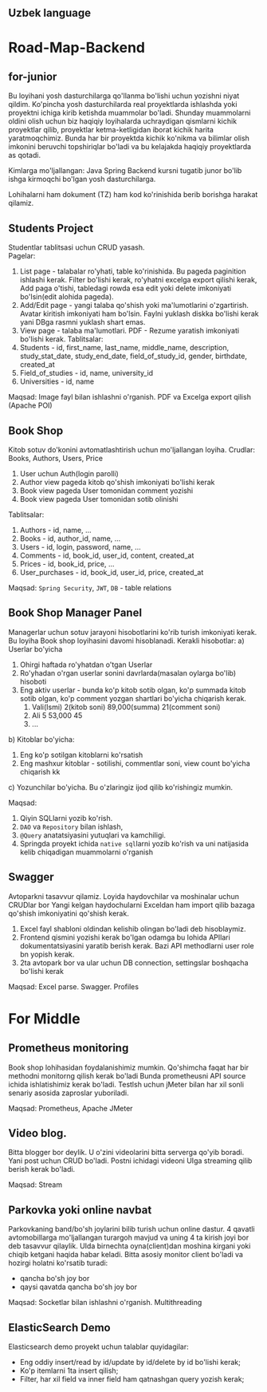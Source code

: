 
## Uzbek language

# Road-Map-Backend


## for-junior

Bu loyihani yosh dasturchilarga qo'llanma bo'lishi uchun yozishni niyat qildim. 
Ko'pincha yosh dasturchilarda real proyektlarda ishlashda yoki proyektni ichiga kirib ketishda muammolar bo'ladi. Shunday muammolarni oldini olish uchun 
biz haqiqiy loyihalarda uchraydigan qismlarni kichik proyektlar qilib, proyektlar ketma-ketligidan iborat kichik harita yaratmoqchimiz. Bunda har bir proyektda kichik ko'nikma va bilimlar olish imkonini beruvchi 
topshiriqlar bo'ladi va bu kelajakda haqiqiy proyektlarda as qotadi.

Kimlarga mo'ljallangan: Java Spring Backend kursni tugatib junor bo'lib ishga kirmoqchi bo'lgan yosh dasturchilarga.

Lohihalarni ham dokument (TZ) ham kod ko'rinishida berib borishga harakat qilamiz.


## Students Project
Studentlar tablitsasi uchun CRUD yasash.  
Pagelar:
1. List page - talabalar ro'yhati, table ko'rinishida. Bu pageda paginition ishlashi kerak. Filter bo'lishi kerak, ro'yhatni excelga export qilishi kerak, Add paga o'tishi, tabledagi rowda esa edit yoki delete imkoniyati bo'lsin(edit alohida pageda).  
2. Add/Edit page - yangi talaba qo'shish yoki ma'lumotlarini o'zgartirish. Avatar kiritish imkoniyati ham bo'lsin. Faylni yuklash diskka bo'lishi kerak yani DBga rasmni yuklash shart emas.
3. View page -  talaba ma'lumotlari. PDF - Rezume yaratish imkoniyati bo'lishi kerak.
Tablitsalar: 
1. Students - id, first_name, last_name, middle_name, description, study_stat_date, study_end_date, field_of_study_id, gender, birthdate, created_at
2. Field_of_studies - id, name, university_id
3. Universities - id, name


Maqsad: Image fayl bilan ishlashni o'rganish. PDF va Excelga export qilish (Apache POI)


## Book Shop
Kitob sotuv do'konini avtomatlashtirish uchun mo'ljallangan loyiha.
Crudlar: Books, Authors, Users, Price
1. User uchun Auth(login parolli)
2. Author view pageda kitob qo'shish imkoniyati bo'lishi kerak
3. Book view pageda User tomonidan comment yozishi
4. Book view pageda User tomonidan sotib olinishi

Tablitsalar:
1. Authors - id, name, ...
2. Books - id, author_id, name, ... 
3. Users - id, login, password, name, ...
4. Comments - id, book_id, user_id, content, created_at 
5. Prices - id, book_id, price,  ... 
6. User_purchases - id, book_id, user_id, price, created_at

Maqsad: `Spring Security`, `JWT`, `DB` - table relations

## Book Shop Manager Panel
Managerlar uchun sotuv jarayoni hisobotlarini ko'rib turish imkoniyati kerak. Bu loyiha  Book shop loyihasini davomi hisoblanadi.
Kerakli hisobotlar:
a) Userlar bo'yicha
1. Ohirgi haftada ro'yhatdan o'tgan Userlar
2. Ro'yhadan o'rgan userlar sonini davrlarda(masalan oylarga bo'lib) hisoboti
3. Eng aktiv userlar - bunda ko'p kitob sotib olgan, ko'p summada kitob sotib olgan, ko'p comment yozgan shartlari bo'yicha chiqarish kerak.
   1. Vali(Ismi)    2(kitob soni)  89,000(summa)  21(comment soni)
   2. Ali           5              53,000         45
   3. ...
   
b) Kitoblar bo'yicha:
1. Eng ko'p sotilgan kitoblarni ko'rsatish
2. Eng mashxur kitoblar - sotilishi, commentlar soni, view count bo'yicha chiqarish kk

c) Yozunchilar bo'yicha. Bu o'zlaringiz ijod qilib ko'rishingiz mumkin.

Maqsad:
1. Qiyin SQLlarni yozib ko'rish. 
2. `DAO` va `Repository` bilan ishlash, 
3. `@Query` anatatsiyasini yutuqlari va kamchiligi.
4. Springda proyekt ichida `native sql`larni yozib ko'rish va uni natijasida kelib chiqadigan muammolarni o'rganish


## Swagger 
Avtoparkni tasavvur qilamiz. Loyida haydovchilar va moshinalar uchun CRUDlar bor
Yangi kelgan haydochularni Exceldan ham import qilib bazaga qo'shish imkoniyatini qo'shish kerak.
1. Excel fayl shabloni oldindan kelishib olingan bo'ladi deb hisoblaymiz. 
2. Frontend qismini yozishi kerak bo'lgan odamga bu lohida APIlari dokumentatsiyasini yaratib berish kerak. Bazi API methodlarni user role bn yopish kerak.
3. 2ta avtopark bor va ular uchun DB connection, settingslar boshqacha bo'lishi kerak

Maqsad: Excel parse. Swagger. Profiles

# For Middle

## Prometheus monitoring
Book shop lohihasidan foydalanishimiz mumkin. Qo'shimcha faqat har bir methodni monitorng qilish kerak bo'ladi
Bunda prometheusni API source ichida ishlatishimiz kerak bo'ladi. Testlsh uchun jMeter bilan har xil sonli senariy asosida zaproslar yuboriladi.

Maqsad: Prometheus, Apache JMeter


## Video blog.
Bitta blogger bor deylik. U o'zini videolarini bitta serverga qo'yib boradi. Yani post uchun CRUD bo'ladi.
Postni ichidagi videoni UIga streaming qilib berish kerak bo'ladi. 

Maqsad: Stream


## Parkovka yoki online navbat 
Parkovkaning band/bo'sh joylarini bilib turish uchun online dastur. 4 qavatli avtomobillarga mo'ljallangan turargoh mavjud va 
uning 4 ta kirish joyi bor deb tasavvur qilaylik. UIda birnechta oyna(client)dan moshina kirgani yoki chiqib ketgani haqida habar keladi.
Bitta asosiy monitor client bo'ladi va hozirgi holatni ko'rsatib turadi:
 - qancha bo'sh joy bor
 - qaysi qavatda qancha bo'sh joy bor


Maqsad: Socketlar bilan ishlashni o'rganish. Multithreading


## ElasticSearch Demo
Elasticsearch demo proyekt uchun talablar quyidagilar:
 - Eng oddiy insert/read by id/update by id/delete by id bo'lishi kerak;
 - Ko'p itemlarni 1ta insert qilish;
 - Filter, har xil field va inner field ham qatnashgan query yozish kerak;  